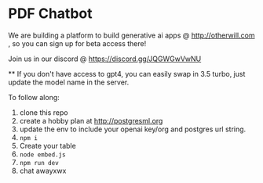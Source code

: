 # PDF Chatbot

We are building a platform to build generative ai apps @ http://otherwill.com , so you can sign up for beta access there!


Join us in our discord @ https://discord.gg/JQGWGwVwNU

** If you don't have access to gpt4, you can easily swap in 3.5 turbo, just update the model name in the server.

To follow along:

1. clone this repo
2. create a hobby plan at http://postgresml.org
3. update the env to include your openai key/org and postgres url string.
4. `npm i`
5. Create your table
5. `node embed.js`
6. `npm run dev`
7. chat awayxwx


